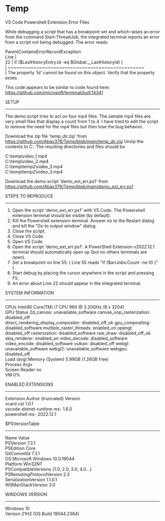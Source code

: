 # Temp
VS Code Powershell Extension Error Files

While debugging a script that has a breakpoint set and which raises an error from the command Start-ThreadJob, the integrated terminal reports an error from a script not being debugged. The error reads:  

ParentContainsErrorRecordException:  
Line |  
22 | if ($LastHistoryEntry.Id -eq $Global:__LastHistoryId) {  
| ~~~~~~~~~~~~~~~~~~~~~~~~~~~~~~~~~~~~~~~~~~~~~~~~  
| The property 'Id' cannot be found on this object. Verify that the property exists.  
>  
This code appears to be similar to code found here:  
https://github.com/microsoft/terminal/pull/14341  

SETUP  
********************************************  
The demo script tries to act on four mp4 files. The sample mp4 files are very small files that display a count from 1 to 4. I have tried to edit the script to remove the need for the mp4 files but then lose the bug behavior.  

Download the zip file 'temp_dir.zip' from https://github.com/Abax378/Temp/blob/main/temp_dir.zip Unzip the contents to C:. The resulting directories and files should be  

C:\temp\video_1.mp4  
C:\temp\video_2.mp4  
C:\temp\temp2\video_3.mp4  
C:\temp\temp2\video_3.mp4  

Download the demo script 'demo_ext_err.ps1' from https://github.com/Abax378/Temp/blob/main/demo_ext_err.ps1  

STEPS TO REPRODUCE  
********************************************  
1) Open the script 'demo_ext_err.ps1' with VS Code. The Powershell extension terminal should be visible (by default).  
2) Kill the Powershell extension terminal. Answer no to the Restart dialog and kill the "Go to output window" dialog.  
3) Close the script.  
4) Close VS Code.  
5) Open VS Code.  
6) Open the script 'demo_ext_err.ps1'. A PowerShell Extension v2022.12.1 terminal should automatically open up (but no others terminals are open).  
7) Set a breakpoint on line 55. ( Line 55 reads "If ($arrJobs.Count -ne 0) {" ).  
8) Start debug by placing the cursor anywhere in the script and pressing F5.  
9) An error about Line 22 should appear in the integrated terminal.  

SYSTEM INFORMATION  
********************************************  
CPUs Intel(R) Core(TM) i7 CPU 960 @ 3.20GHz (8 x 3204)  
GPU Status 2d_canvas: unavailable_software canvas_oop_rasterization: disabled_off  
                                          direct_rendering_display_compositor: disabled_off_ok gpu_compositing:  
                                          disabled_software multiple_raster_threads: enabled_on opengl:  
                                          disabled_off rasterization: disabled_software raw_draw: disabled_off_ok  
                                          skia_renderer: enabled_on video_decode: disabled_software  
                                          video_encode: disabled_software vulkan: disabled_off webgl:  
                                          unavailable_software webgl2: unavailable_software webgpu:  
                                          disabled_off  
Load (avg) Memory (System) 5.99GB (1.26GB free)  
Process Argv  
Screen Reader no  
VM 0%  

ENABLED EXTENSIONS  
********************************************   
Extension Author (truncated) Version  
vcard cst 1.0.1  
vscode-dotnet-runtime ms- 1.6.0  
powershell ms- 2022.12.1  

$PSVersionTable  
********************************************  
Name                                          Value  
PSVersion                                  7.3.1  
PSEdition                                   Core  
GitCommitId                               7.3.1  
OS                                               Microsoft Windows 10.0.19044  
Platform                                     Win32NT  
PSCompatibleVersions           {1.0, 2.0, 3.0, 4.0…}  
PSRemotingProtocolVersion  2.3  
SerializationVersion                 1.1.0.1  
WSManStackVersion               3.0 

WINDOWS VERSION  
********************************************  
Windows 10  
Version 21H2 (OS Build 19044.2364)  
